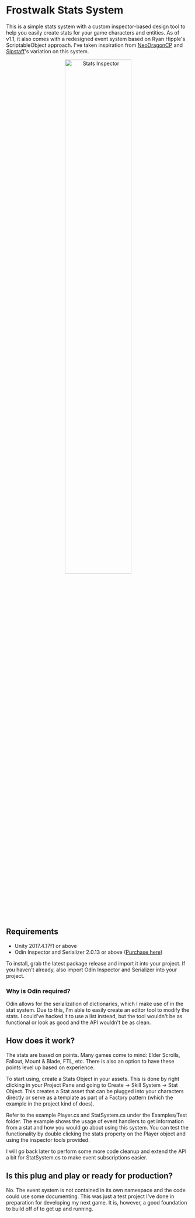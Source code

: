 # Frostwalk Stats System
This is a simple stats system with a custom inspector-based design tool to help you easily create stats for your game characters and entities. As of v1.1, it also comes with a redesigned event system based on Ryan Hipple's ScriptableObject approach. I've taken inspiration from [NeoDragonCP](https://github.com/NeoDragonCP/Unity-ScriptableObjects-Game-Events-) and [Sipstaff](http://www.sirenix.net/odininspector/manual/introduction/serialize-anything)'s variation on this system.

<p align="center"> 
<img src="https://i.imgur.com/el5Pqxn.png" title="Stats Inspector" style="width: 60%;" />
</p>

## Requirements
* Unity 2017.4.17f1 or above
* Odin Inspector and Serializer 2.0.13 or above ([Purchase here](https://assetstore.unity.com/packages/tools/utilities/odin-inspector-and-serializer-89041))

To install, grab the latest package release and import it into your project. If you haven't already, also import Odin Inspector and Serializer into your project.

### Why is Odin required?
Odin allows for the serialization of dictionaries, which I make use of in the stat system. Due to this, I'm able to easily create an editor tool to modify the stats. I could've hacked it to use a list instead, but the tool wouldn't be as functional or look as good and the API wouldn't be as clean.

## How does it work?
The stats are based on points. Many games come to mind: Elder Scrolls, Fallout, Mount & Blade, FTL, etc. There is also an option to have these points level up based on experience.

To start using, create a Stats Object in your assets. This is done by right clicking in your Project Pane and going to Create -> Skill System -> Stat Object. This creates a Stat asset that can be plugged into your characters directly or serve as a template as part of a Factory pattern (which the example in the project kind of does).

Refer to the example Player.cs and StatSystem.cs under the Examples/Test folder. The example shows the usage of event handlers to get information from a stat and how you would go about using this system. You can test the functionality by double clicking the stats property on the Player object and using the inspector tools provided.

I will go back later to perform some more code cleanup and extend the API a bit for StatSystem.cs to make event subscriptions easier.

## Is this plug and play or ready for production?
No. The event system is not contained in its own namespace and the code could use some documenting. This was just a test project I've done in preparation for developing my next game. It is, however, a good foundation to build off of to get up and running.
